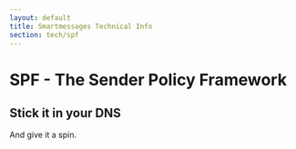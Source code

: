 ```yaml
---
layout: default
title: Smartmessages Technical Info
section: tech/spf
---
```

# SPF - The Sender Policy Framework

## Stick it in your DNS

And give it a spin.